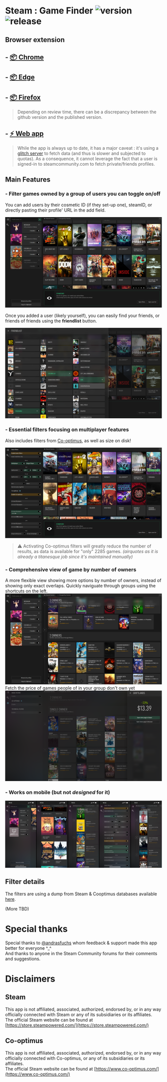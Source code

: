 # Steam : Game Finder ![version](https://img.shields.io/badge/dynamic/json?color=ed1e79&label=version&query=version&url=https://github.com/Nebukam/steam-game-finder/raw/main//package.json) ![release](https://img.shields.io/badge/license-MIT-black.svg)


## Browser extension

## - [:package: **Chrome**](https://chrome.google.com/webstore/detail/steam-game-finder/aagflcmpdhjkbgmbjmidndegeabadeip)
## - [:package: **Edge**](https://microsoftedge.microsoft.com/addons/detail/steam-game-finder/okpoofcmlpdkbogkmnlmpemgkfalebkp)
## - [:package: **Firefox**](https://addons.mozilla.org/en-US/firefox/addon/steam-game-finder/)

> Depending on review time, there can be a discrepancy between the github version and the published version.

## - [:zap: **Web app**](https://nebukam.github.io/steam-game-finder/pwa/)
> While the app is always up to date, it has a major caveat : it's using a [glitch server](https://glitch.com/edit/#!/steam-game-finder-server) to fetch data (and thus is slower and subjected to quotas). As a consequence, it cannot leverage the fact that a user is signed-in to steamcommunity.com to fetch private/friends profiles.

## Main Features
### - Filter games owned by a group of users you can toggle on/off
You can add users by their cosmetic ID (if they set-up one), steamID, or directly pasting their profile' URL in the add field.

![Landing page](https://github.com/Nebukam/steam-game-finder/raw/main/assets/screenshots/001.png)

Once you added a user (likely yourself), you can easily find your friends, or friends of friends using the **friendlist** button.  

![Friendlist view](https://github.com/Nebukam/steam-game-finder/raw/main/assets/screenshots/002.png)

### - Essential filters focusing on multiplayer features
Also includes filters from [Co-optimus](https://www.co-optimus.com/), as well as size on disk!

![Filter view](https://github.com/Nebukam/steam-game-finder/raw/main/assets/screenshots/003.png)
> :warning: Activating Co-optimus filters will greatly reduce the number of results, as data is available for "only" 2285 games. *(airquotes as it is already a titanesque job since it's maintained manually)*

### - Comprehensive view of game by number of owners
A more flexible view showing more options by number of owners, instead of showing only exact overlaps. Quickly naviguate through groups using the shortcuts on the left.
![Owner groups](https://github.com/Nebukam/steam-game-finder/raw/main/assets/screenshots/004.png)
Fetch the price of games people of in your group don't own yet
![Fetch price](https://github.com/Nebukam/steam-game-finder/raw/main/assets/screenshots/005.png)

### - Works on mobile (but not _designed_ for it)

![Mobile screenshots](https://github.com/Nebukam/steam-game-finder/raw/main/assets/screenshots/mobile.png)

## Filter details
The filters are using a dump from Steam & Cooptimus databases available [here](https://github.com/Nebukam/steam-db).


(More TBD)

# Special thanks
Special thanks to [@andrasfuchs](https://github.com/andrasfuchs) whom feedback & support made this app better for everyone ^_^  
And thanks to anyone in the Steam Community forums for their comments and suggestions.

# Disclaimers

## Steam

This app is not affiliated, associated, authorized, endorsed by, or in any way officially connected with Steam or any of its subsidiaries or its affiliates.  
The official Steam website can be found at [https://store.steampowered.com/](https://store.steampowered.com/)

## Co-optimus

This app is not affiliated, associated, authorized, endorsed by, or in any way officially connected with Co-optimus, or any of its subsidiaries or its affiliates.  
The official Steam website can be found at [https://www.co-optimus.com/](https://www.co-optimus.com/)